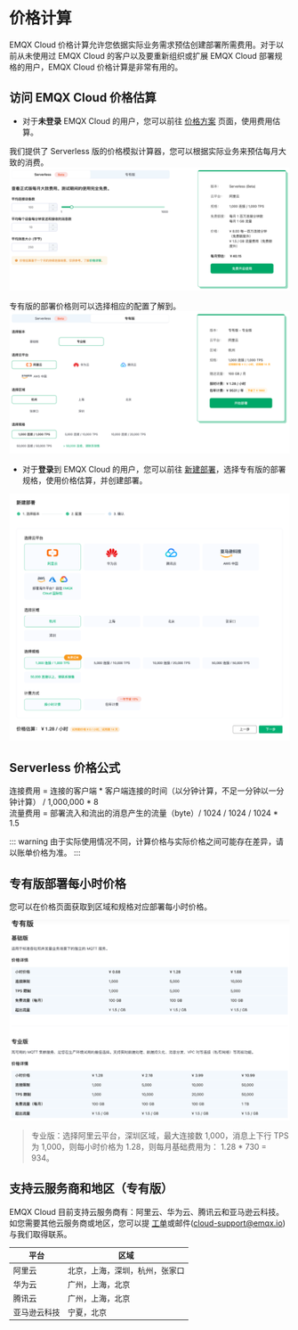 # 价格计算

EMQX Cloud 价格计算允许您依据实际业务需求预估创建部署所需费用。对于以前从未使用过 EMQX Cloud 的客户以及要重新组织或扩展 EMQX Cloud 部署规格的用户，EMQX Cloud 价格计算是非常有用的。



## 访问 EMQX Cloud 价格估算

* 对于**未登录** EMQX Cloud 的用户，您可以前往 [价格方案](https://www.emqx.com/zh/cloud/pricing) 页面，使用费用估算。

我们提供了 Serverless 版的价格模拟计算器，您可以根据实际业务来预估每月大致的消费。
![estimate_serverless](./_assets/calculator_serverless.png)

专有版的部署价格则可以选择相应的配置了解到。
![estimate_dedicated](./_assets/calculator_dedicated.png)


* 对于**登录**到 EMQX Cloud 的用户，您可以前往 [新建部署](https://cloud.emqx.com/console/deployments/0?oper=new)，选择专有版的部署规格，使用价格估算，并创建部署。
  
![estimate_console](./_assets/deployment_price.png)


## Serverless 价格公式
连接费用 = 连接的客户端 * 客户端连接的时间（以分钟计算，不足一分钟以一分钟计算） / 1,000,000 *  8 <br/>
流量费用 = 部署流入和流出的消息产生的流量（byte）/ 1024 / 1024 / 1024 * 1.5

::: warning
由于实际使用情况不同，计算价格与实际价格之间可能存在差异，请以账单价格为准。
:::

## 专有版部署每小时价格

您可以在价格页面获取到区域和规格对应部署每小时价格。

![price_detail](./_assets/calculator.png)


> 专业版：选择阿里云平台，深圳区域，最大连接数 1,000，消息上下行 TPS 为 1,000，则每小时价格为 1.28，则每月基础费用为： 1.28 * 730 = 934。





## 支持云服务商和地区（专有版）

EMQX Cloud 目前支持云服务商有：阿里云、华为云、腾讯云和亚马逊云科技。如您需要其他云服务商或地区，您可以提 [工单](../feature/tickets.md)或邮件(cloud-support@emqx.io)与我们取得联系。

| 平台   | 区域                   |
| ------ | ---------------------- |
| 阿里云 | 北京，上海，深圳，杭州，张家口 |
| 华为云 | 广州，上海，北京       |
| 腾讯云 | 广州，上海，北京 |
| 亚马逊云科技 | 宁夏，北京 |
